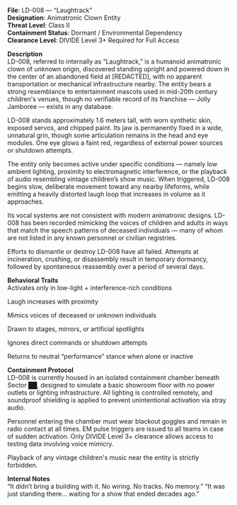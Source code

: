 **File**: LD-008 — “Laughtrack”  
**Designation**: Animatronic Clown Entity  
**Threat Level**: Class II  
**Containment Status**: Dormant / Environmental Dependency  
**Clearance Level**: DIVIDE Level 3+ Required for Full Access  

**Description**  
LD-008, referred to internally as “Laughtrack,” is a humanoid animatronic clown of unknown origin, discovered standing upright and powered down in the center of an abandoned field at [REDACTED], with no apparent transportation or mechanical infrastructure nearby. The entity bears a strong resemblance to entertainment mascots used in mid-20th century children's venues, though no verifiable record of its franchise — Jolly Jamboree — exists in any database.

LD-008 stands approximately 1.6 meters tall, with worn synthetic skin, exposed servos, and chipped paint. Its jaw is permanently fixed in a wide, unnatural grin, though some articulation remains in the head and eye modules. One eye glows a faint red, regardless of external power sources or shutdown attempts.

The entity only becomes active under specific conditions — namely low ambient lighting, proximity to electromagnetic interference, or the playback of audio resembling vintage children’s show music. When triggered, LD-008 begins slow, deliberate movement toward any nearby lifeforms, while emitting a heavily distorted laugh loop that increases in volume as it approaches.

Its vocal systems are not consistent with modern animatronic designs. LD-008 has been recorded mimicking the voices of children and adults in ways that match the speech patterns of deceased individuals — many of whom are not listed in any known personnel or civilian registries.

Efforts to dismantle or destroy LD-008 have all failed. Attempts at incineration, crushing, or disassembly result in temporary dormancy, followed by spontaneous reassembly over a period of several days.

**Behavioral Traits**  
Activates only in low-light + interference-rich conditions

Laugh increases with proximity

Mimics voices of deceased or unknown individuals

Drawn to stages, mirrors, or artificial spotlights

Ignores direct commands or shutdown attempts

Returns to neutral “performance” stance when alone or inactive

**Containment Protocol**  
LD-008 is currently housed in an isolated containment chamber beneath Sector ██, designed to simulate a basic showroom floor with no power outlets or lighting infrastructure. All lighting is controlled remotely, and soundproof shielding is applied to prevent unintentional activation via stray audio.

Personnel entering the chamber must wear blackout goggles and remain in radio contact at all times. EM pulse triggers are issued to all teams in case of sudden activation. Only DIVIDE Level 3+ clearance allows access to testing data involving voice mimicry.

Playback of any vintage children's music near the entity is strictly forbidden.

**Internal Notes**  
“It didn’t bring a building with it. No wiring. No tracks. No memory.”
“It was just standing there... waiting for a show that ended decades ago.”
